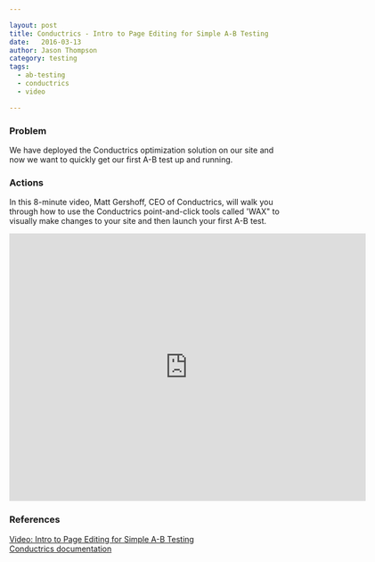 ```yaml
---

layout: post
title: Conductrics - Intro to Page Editing for Simple A-B Testing
date:   2016-03-13
author: Jason Thompson
category: testing
tags:
  - ab-testing
  - conductrics
  - video

---
```


### Problem
We have deployed the Conductrics optimization solution on our site and now we want to quickly get our first A-B test up and running.

### Actions

In this 8-minute video, Matt Gershoff, CEO of Conductrics, will walk you through how to use the Conductrics point-and-click tools called 'WAX" to visually make changes to your site and then launch your first A-B test.


<iframe width="640" height="480" src="https://www.youtube.com/embed/TONyWnkdjDg" frameborder="0" allowfullscreen></iframe>

### References
[Video: Intro to Page Editing for Simple A-B Testing](https://www.youtube.com/watch?v=TONyWnkdjDg)<br>
[Conductrics documentation](http://support.conductrics.com)<br>
